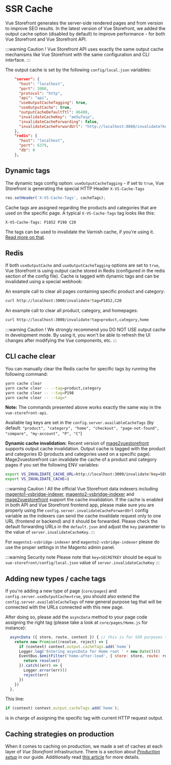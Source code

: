 # SSR Cache

Vue Storefront generates the server-side rendered pages and from version to improve SEO results. In the latest version of Vue Storefront, we added the output cache option (disabled by default) to improve performance - for both Vue Storefront and Vue Storefront API.

:::warning Caution !
Vue Storefront API uses exactly the same output cache mechanisms like Vue Storefront with the same configuration and CLI interface.
:::

The output cache is set by the following `config/local.json` variables:

```json
    "server": {
      "host": "localhost",
      "port": 3000,
      "protocol": "http",
      "api": "api",
      "useOutputCacheTagging": true,
      "useOutputCache": true,
      "outputCacheDefaultTtl": 86400,
      "invalidateCacheKey": "aeSu7aip",
      "invalidateCacheForwarding": false,
      "invalidateCacheForwardUrl": "http://localhost:8080/invalidate?key=aeSu7aip&tag=",      
    },
    "redis": {
      "host": "localhost",
      "port": 6379,
      "db": 0
    },
```

## Dynamic tags

The dynamic tags config option: `useOutputCacheTagging` - if set to `true`, Vue Storefront is generating the special HTTP Header `X-VS-Cache-Tags`

```js
res.setHeader('X-VS-Cache-Tags', cacheTags);
```

Cache tags are assigned regarding the products and categories that are used on the specific page. A typical `X-VS-Cache-Tags` tag looks like this:

```
X-VS-Cache-Tags: P1852 P198 C20
```

The tags can be used to invalidate the Varnish cache, if you're using it. [Read more on that](https://www.drupal.org/docs/8/api/cache-api/cache-tags-varnish).

## Redis

If both `useOutputCache` and `useOutputCacheTagging` options are set to `true`, Vue Storefront is using output cache stored in Redis (configured in the redis section of the config file). Cache is tagged with dynamic tags and can be invalidated using a special webhook:

An example call to clear all pages containing specific product and category:

```bash
curl http://localhost:3000/invalidate?tag=P1852,C20
```

An example call to clear all product, category, and homepages:

```bash
curl http://localhost:3000/invalidate?tag=product,category,home
```

:::warning Caution !
We strongly recommend you DO NOT USE output cache in development mode. By using it, you won't be able to refresh the UI changes after modifying the Vue components, etc.
:::

## CLI cache clear

You can manually clear the Redis cache for specific tags by running the following command:

```bash
yarn cache clear
yarn cache clear -- --tag=product,category
yarn cache clear -- --tag=P198
yarn cache clear -- --tag=*
```

**Note:** The commands presented above works exactly the same way in the `vue-storefront-api`.

Available tag keys are set in the `config.server.availableCacheTags` (by default: `"product", "category", "home", "checkout", "page-not-found", "compare", "my-account", "P", "C"`)


**Dynamic cache invalidation:** Recent version of [mage2vuestorefront](https://github.com/DivanteLtd/mage2vuestorefront) supports output cache invalidation. Output cache is tagged with the product and categories ID (products and categories used on a specific page). Mage2vuestorefront can invalidate the cache of a product and category pages if you set the following ENV variables:

```bash
export VS_INVALIDATE_CACHE_URL=http://localhost:3000/invalidate?key=SECRETKEY&tag=
export VS_INVALIDATE_CACHE=1
```

:::warning Caution !
All the official Vue Storefront data indexers including [magento1-vsbridge-indexer](https://github.com/DivanteLtd/magento1-vsbridge-indexer), [magento2-vsbridge-indexer](https://github.com/DivanteLtd/magento2-vsbridge-indexer) and [mage2vuestorefront](https://github.com/DivanteLtd/mage2vuestorefront) support the cache invalidation. If the cache is enabled in both API and Vue Storefront frontend app, please make sure you are properly using the `config.server.invalidateCacheForwardUrl` config variable as the indexers can send the cache invalidate request only to one URL (frontend or backend) and it should be forwarded. Please check the default forwarding URLs in the `default.json` and adjust the `key` parameter to the value of `server.invalidateCacheKey`.
:::

For `magento1-vsbridge-indexer` and `magento2-vsbridge-indexer` please do use the proper settings in the Magento admin panel.

:::warning Security note
Please note that `key=SECRETKEY` should be equal to `vue-storefront/config/local.json` value of `server.invalidateCacheKey`
:::

## Adding new types / cache tags

If you're adding a new type of page (`core/pages`) and `config.server.useOutputCache=true`, you should also extend the `config.server.availableCacheTags` of new general purpose tag that will be connected with the URLs connected with this new page.

After doing so, please add the `asyncData` method to your page code assigning the right tag (please take a look at `core/pages/Home.js` for instance):

```js
  asyncData ({ store, route, context }) { // this is for SSR purposes to prefetch data
    return new Promise((resolve, reject) => {
      if (context) context.output.cacheTags.add(`home`)
      Logger.log('Entering asyncData for Home root ' + new Date())()
      EventBus.$emitFilter('home-after-load', { store: store, route: route }).then((results) => {
        return resolve()
      }).catch((err) => {
        Logger.error(err)()
        reject(err)
      })
    })
  },
```

This line:

```js
if (context) context.output.cacheTags.add(`home`);
```

is in charge of assigning the specific tag with current HTTP request output.


## Caching strategies on production

When it comes to caching on production, we made a set of caches at each layer of _Vue Storefront_ infrastructure. There is a section about [_Production setup_](/guide/installation/production-setup.html) in our guide. Additionally read [this article](https://medium.com/the-vue-storefront-journal/caching-on-production-10b00a5614f8) for more details. 